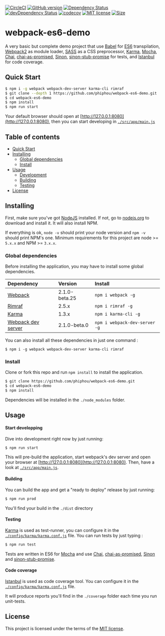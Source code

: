 [![CircleCI](https://img.shields.io/circleci/project/phiphou/webpack-es6-demo.svg?maxAge=2592000)](https://circleci.com/gh/phiphou/webpack-es6-demo)
[![GitHub version](https://badge.fury.io/gh/phiphou%2Fwebpack-es6-demo.svg)](https://badge.fury.io/gh/phiphou%2Fwebpack-es6-demo)
[![Dependency Status](https://david-dm.org/phiphou/webpack-es6-demo.svg)](https://david-dm.org/phiphou/webpack-es6-demo)
[![devDependency Status](https://david-dm.org/phiphou/webpack-es6-demo/dev-status.svg)](https://david-dm.org/phiphou/webpack-es6-demo#info=devDependencies)
[![codecov](https://codecov.io/gh/phiphou/webpack-es6-demo/branch/master/graph/badge.svg)](https://codecov.io/gh/phiphou/webpack-es6-demo)
[![MIT license](https://img.shields.io/badge/Licence-MIT-blue.svg)](http://opensource.org/licenses/MIT)
[![Size](https://reposs.herokuapp.com/?path=phiphou/webpack-es6-demo)](#)

# webpack-es6-demo

A very basic but complete demo project that use [Babel](http://babeljs.io/) for [ES6](http://www.ecma-international.org/ecma-262/6.0/) transpilation, [Webpack2](http://webpack.github.io/) as module loader, [SASS](http://sass-lang.com/) as a CSS preprocessor, [Karma](https://karma-runner.github.io/1.0/), [Mocha](http://mochajs.org/), [Chai](http://chaijs.com/), [chai-as-promised](http://chaijs.com/plugins/chai-as-promised/), [Sinon](http://sinonjs.org/), [sinon-stub-promise](https://github.com/substantial/sinon-stub-promise) for tests, and [Istanbul](https://github.com/gotwarlost/istanbul) for code coverage.

## Quick Start

```bash
$ npm i -g webpack webpack-dev-server karma-cli rimraf
$ git clone --depth 1 https://github.com/phiphou/webpack-es6-demo.git
$ cd webpack-es6-demo
$ npm install
$ npm run start
```

Your default browser should open at [http://127.0.0.1:8080](http://127.0.0.1:8080), then you can start developing in [`./src/app/main.js`](https://github.com/phiphou/webpack-es6-demo/blob/master/src/app/main.js)

## Table of contents
 * [Quick Start](#quick-start)
 * [Installing](#installing)
   * [Global dependencies](#global-dependencies)
   * [Install](#install)
 * [Usage](#usage)
   * [Development](#start-developing)
   * [Building](#building)
   * [Testing](#testing)
 * [License](#license)

## Installing

First, make sure you've got [NodeJS](http://nodejs.org) installed. If not, go to [nodejs.org](http://nodejs.org) to download and install it. It will also install NPM.

If everything is ok, `node -v` should print your node version and `npm -v` should print NPM's one. Minimum requirements for this project are node >= `5.x.x` and NPM >= `3.x.x`.

### Global dependencies

Before installing the application, you may have to install some global dependencies.

| Dependency                                         | Version       | Install                       |
| :------------------------------------------------- | :------------ | :---------------------------- |
| [Webpack](http://webpack.github.io)                | 2.1.0-beta.25 | `npm i webpack -g`            |
| [Rimraf](https://github.com/isaacs/rimraf)         | 2.5.x         | `npm i rimraf -g`             |
| [Karma](https://github.com/karma-runner/karma-cli) | 1.3.x         | `npm i karma-cli -g`          |
| [Webpack dev server](http://webpack.github.io)     | 2.1.0-beta.0  | `npm i webpack-dev-server -g` |

You can also install all these dependencies in just one command :

`$ npm i -g webpack webpack-dev-server karma-cli rimraf`

### Install

Clone or fork this repo and run `npm install` to install the application.

```bash
$ git clone https://github.com/phiphou/webpack-es6-demo.git
$ cd webpack-es6-demo
$ npm install
```
Dependencies will be installed in the `./node_modules` folder.

## Usage

#### Start developping

Dive into development right now by just running:
```bash
$ npm run start
```

This will pre-build the application, start webpack's dev server and open your browser at [http://127.0.0.1:8080](http://127.0.0.1:8080). Then, have a look at [`./src/app/main.js`](https://github.com/phiphou/webpack-es6-demo/blob/master/src/app/main.js).

#### Building

You can build the app and get a "ready to deploy" release by just running:

```bash
$ npm run prod
```

You'll find your build in the `./dist` directory

#### Testing

[Karma](https://karma-runner.github.io/0.13/index.html) is used as test-runner, you can configure it in the [`./config/karma/karma.conf.js`](/config/karma/karma.conf.js) file.
You can run tests by just typing :

```bash
$ npm run test
```

Tests are written in ES6 for [Mocha](http://mochajs.org/) and use [Chai](http://chaijs.com/), [chai-as-promised](http://chaijs.com/plugins/chai-as-promised/), [Sinon](http://sinonjs.org/) and  [sinon-stub-promise](https://github.com/substantial/sinon-stub-promise).

#### Code coverage

[Istanbul](https://github.com/gotwarlost/istanbul) is used as code coverage tool. You can configure it in the [`./config/karma/karma.conf.js`](/config/karma/karma.conf.js) file.

It will produce reports you'll find in the `./coverage` folder each time you run unit-tests.

## License

This project is licensed under the terms of the [MIT license](https://opensource.org/licenses/MIT).
